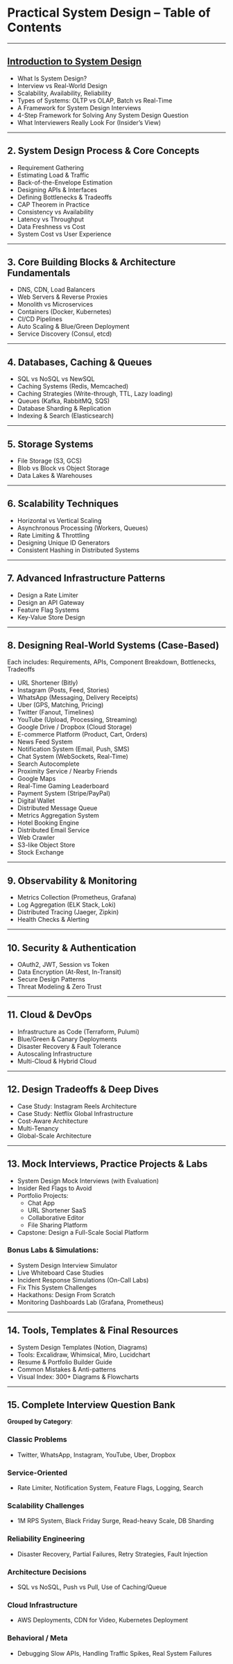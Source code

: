 # Practical System Design – Table of Contents

---

## [Introduction to System Design](./introduction-to-system-design.md)
- What Is System Design?
- Interview vs Real-World Design
- Scalability, Availability, Reliability
- Types of Systems: OLTP vs OLAP, Batch vs Real-Time
- A Framework for System Design Interviews
- 4-Step Framework for Solving Any System Design Question
- What Interviewers Really Look For (Insider’s View)

---

## 2. System Design Process & Core Concepts
- Requirement Gathering
- Estimating Load & Traffic
- Back-of-the-Envelope Estimation
- Designing APIs & Interfaces
- Defining Bottlenecks & Tradeoffs
- CAP Theorem in Practice
- Consistency vs Availability
- Latency vs Throughput
- Data Freshness vs Cost
- System Cost vs User Experience

---

## 3. Core Building Blocks & Architecture Fundamentals
- DNS, CDN, Load Balancers
- Web Servers & Reverse Proxies
- Monolith vs Microservices
- Containers (Docker, Kubernetes)
- CI/CD Pipelines
- Auto Scaling & Blue/Green Deployment
- Service Discovery (Consul, etcd)

---

## 4. Databases, Caching & Queues
- SQL vs NoSQL vs NewSQL
- Caching Systems (Redis, Memcached)
- Caching Strategies (Write-through, TTL, Lazy loading)
- Queues (Kafka, RabbitMQ, SQS)
- Database Sharding & Replication
- Indexing & Search (Elasticsearch)

---

## 5. Storage Systems
- File Storage (S3, GCS)
- Blob vs Block vs Object Storage
- Data Lakes & Warehouses

---

## 6. Scalability Techniques
- Horizontal vs Vertical Scaling
- Asynchronous Processing (Workers, Queues)
- Rate Limiting & Throttling
- Designing Unique ID Generators
- Consistent Hashing in Distributed Systems

---

## 7. Advanced Infrastructure Patterns
- Design a Rate Limiter
- Design an API Gateway
- Feature Flag Systems
- Key-Value Store Design

---

## 8. Designing Real-World Systems (Case-Based)
Each includes: Requirements, APIs, Component Breakdown, Bottlenecks, Tradeoffs

- URL Shortener (Bitly)
- Instagram (Posts, Feed, Stories)
- WhatsApp (Messaging, Delivery Receipts)
- Uber (GPS, Matching, Pricing)
- Twitter (Fanout, Timelines)
- YouTube (Upload, Processing, Streaming)
- Google Drive / Dropbox (Cloud Storage)
- E-commerce Platform (Product, Cart, Orders)
- News Feed System
- Notification System (Email, Push, SMS)
- Chat System (WebSockets, Real-Time)
- Search Autocomplete
- Proximity Service / Nearby Friends
- Google Maps
- Real-Time Gaming Leaderboard
- Payment System (Stripe/PayPal)
- Digital Wallet
- Distributed Message Queue
- Metrics Aggregation System
- Hotel Booking Engine
- Distributed Email Service
- Web Crawler
- S3-like Object Store
- Stock Exchange

---

## 9. Observability & Monitoring
- Metrics Collection (Prometheus, Grafana)
- Log Aggregation (ELK Stack, Loki)
- Distributed Tracing (Jaeger, Zipkin)
- Health Checks & Alerting

---

## 10. Security & Authentication
- OAuth2, JWT, Session vs Token
- Data Encryption (At-Rest, In-Transit)
- Secure Design Patterns
- Threat Modeling & Zero Trust

---

## 11. Cloud & DevOps
- Infrastructure as Code (Terraform, Pulumi)
- Blue/Green & Canary Deployments
- Disaster Recovery & Fault Tolerance
- Autoscaling Infrastructure
- Multi-Cloud & Hybrid Cloud

---

## 12. Design Tradeoffs & Deep Dives
- Case Study: Instagram Reels Architecture
- Case Study: Netflix Global Infrastructure
- Cost-Aware Architecture
- Multi-Tenancy
- Global-Scale Architecture

---

## 13. Mock Interviews, Practice Projects & Labs
- System Design Mock Interviews (with Evaluation)
- Insider Red Flags to Avoid
- Portfolio Projects:
  - Chat App
  - URL Shortener SaaS
  - Collaborative Editor
  - File Sharing Platform
- Capstone: Design a Full-Scale Social Platform

### Bonus Labs & Simulations:
- System Design Interview Simulator
- Live Whiteboard Case Studies
- Incident Response Simulations (On-Call Labs)
- Fix This System Challenges
- Hackathons: Design From Scratch
- Monitoring Dashboards Lab (Grafana, Prometheus)

---

## 14. Tools, Templates & Final Resources
- System Design Templates (Notion, Diagrams)
- Tools: Excalidraw, Whimsical, Miro, Lucidchart
- Resume & Portfolio Builder Guide
- Common Mistakes & Anti-patterns
- Visual Index: 300+ Diagrams & Flowcharts

---

## 15. Complete Interview Question Bank
**Grouped by Category**:

### Classic Problems
- Twitter, WhatsApp, Instagram, YouTube, Uber, Dropbox

### Service-Oriented
- Rate Limiter, Notification System, Feature Flags, Logging, Search

### Scalability Challenges
- 1M RPS System, Black Friday Surge, Read-heavy Scale, DB Sharding

### Reliability Engineering
- Disaster Recovery, Partial Failures, Retry Strategies, Fault Injection

### Architecture Decisions
- SQL vs NoSQL, Push vs Pull, Use of Caching/Queue

### Cloud Infrastructure
- AWS Deployments, CDN for Video, Kubernetes Deployment

### Behavioral / Meta
- Debugging Slow APIs, Handling Traffic Spikes, Real System Failures
